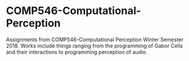 # COMP546-Computational-Perception
Assignments from COMP546-Computational Perception Winter Semester 2018.
Works include things ranging from the programming of Gabor Cells and their interactions to programming perception of audio.
